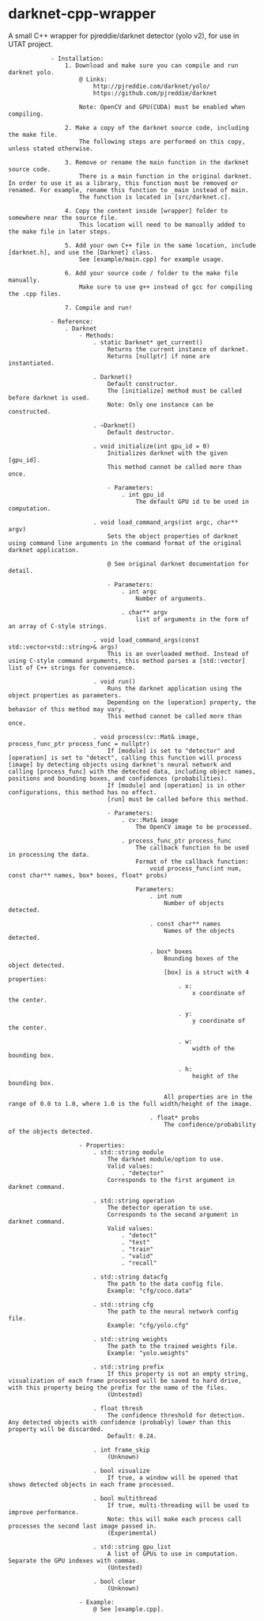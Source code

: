 # darknet-cpp-wrapper
A small C++ wrapper for pjreddie/darknet detector (yolo v2), for use in UTAT project.

				- Installation:
					1. Download and make sure you can compile and run darknet yolo.
						@ Links:
							http://pjreddie.com/darknet/yolo/
							https://github.com/pjreddie/darknet
						
						Note: OpenCV and GPU(CUDA) must be enabled when compiling.
						
					2. Make a copy of the darknet source code, including the make file.
						The following steps are performed on this copy, unless stated otherwise.
					
					3. Remove or rename the main function in the darknet source code.
						There is a main function in the original darknet. In order to use it as a library, this function must be removed or renamed. For example, rename this function to _main instead of main.
						The function is located in [src/darknet.c].
					
					4. Copy the content inside [wrapper] folder to somewhere near the source file.
						This location will need to be manually added to the make file in later steps.
						
					5. Add your own C++ file in the same location, include [darknet.h], and use the [Darknet] class.
						See [example/main.cpp] for example usage.
					
					6. Add your source code / folder to the make file manually.
						Make sure to use g++ instead of gcc for compiling the .cpp files.
						
					7. Compile and run!

				- Reference:
					. Darknet
						- Methods:
							. static Darknet* get_current()
								Returns the current instance of darknet.
								Returns [nullptr] if none are instantiated.
								
							. Darknet()
								Default constructor.
								The [initialize] method must be called before darknet is used.
								Note: Only one instance can be constructed.
								
							. ~Darknet()
								Default destructor.

							. void initialize(int gpu_id = 0)
								Initializes darknet with the given [gpu_id].
								This method cannot be called more than once.
								
								- Parameters:
									. int gpu_id
										The default GPU id to be used in computation.
							
							. void load_command_args(int argc, char** argv)
								Sets the object properties of darknet using command line arguments in the command format of the original darknet application.
								
								@ See original darknet documentation for detail.
									
								- Parameters:
									. int argc
										Number of arguments.
										
									. char** argv
										list of arguments in the form of an array of C-style strings.
							
							. void load_command_args(const std::vector<std::string>& args)
								This is an overloaded method. Instead of using C-style command arguments, this method parses a [std::vector] list of C++ strings for convenience.
							
							. void run()
								Runs the darknet application using the object properties as parameters.
								Depending on the [operation] property, the behavior of this method may vary.
								This method cannot be called more than once.
							
							. void process(cv::Mat& image, process_func_ptr process_func = nullptr)
								If [module] is set to "detector" and [operation] is set to "detect", calling this function will process [image] by detecting objects using darknet's neural network and calling [process_func] with the detected data, including object names, positions and bounding boxes, and confidences (probabilities).
								If [module] and [operation] is in other configurations, this method has no effect.
								[run] must be called before this method.
								
								- Parameters:
									. cv::Mat& image
										The OpenCV image to be processed.
										
									. process_func_ptr process_func
										The callback function to be used in processing the data.
										Format of the callback function:
											void process_func(int num, const char** names, box* boxes, float* probs)
										
										Parameters:
											. int num
												Number of objects detected.
												
											. const char** names
												Names of the objects detected.
											
											. box* boxes
												Bounding boxes of the object detected.
												[box] is a struct with 4 properties:
													. x:
														x coordinate of the center.
														
													. y:
														y coordinate of the center.
														
													. w:
														width of the bounding box.
													
													. h:
														height of the bounding box.
												
												All properties are in the range of 0.0 to 1.0, where 1.0 is the full width/height of the image.
											
											. float* probs
												The confidence/probability of the objects detected.
							
						- Properties:
							. std::string module
								The darknet module/option to use. 
								Valid values:
									. "detector"
								Corresponds to the first argument in darknet command.
								
							. std::string operation
								The detector operation to use. 
								Corresponds to the second argument in darknet command.
								Valid values:
									. "detect"
									. "test"
									. "train"
									. "valid"
									. "recall"
							
							. std::string datacfg
								The path to the data config file.
								Example: "cfg/coco.data"
								
							. std::string cfg
								The path to the neural network config file.
								Example: "cfg/yolo.cfg"
							
							. std::string weights
								The path to the trained weights file.
								Example: "yolo.weights"
							
							. std::string prefix
								If this property is not an empty string, visualization of each frame processed will be saved to hard drive, with this property being the prefix for the name of the files.
								(Untested)
							
							. float thresh
								The confidence threshold for detection. Any detected objects with confidence (probably) lower than this property will be discarded. 
								Default: 0.24.
							
							. int frame_skip
								(Unknown)
							
							. bool visualize
								If true, a window will be opened that shows detected objects in each frame processed.
							
							. bool multithread
								If true, multi-threading will be used to improve performance.
								Note: this will make each process call processes the second last image passed in.
								(Experimental)
							
							. std::string gpu_list
								A list of GPUs to use in computation. Separate the GPU indexes with commas.
								(Untested)
							
							. bool clear
								(Unknown)
						
						- Example:
							@ See [example.cpp].
